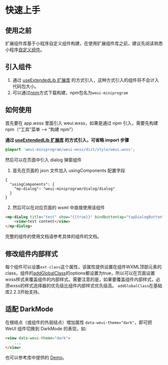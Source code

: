 # 快速上手

## 使用之前

扩展组件库基于小程序自定义组件构建，在使用扩展组件库之前，建议先阅读熟悉小程序[自定义组件](../../framework/custom-component/index.md)。

## 引入组件

1. 通过 [useExtendedLib 扩展库](https://developers.weixin.qq.com/miniprogram/dev/reference/configuration/app.html#useExtendedLib) 的方式引入，这种方式引入的组件将不会计入代码包大小。
2. 可以通过[npm](https://developers.weixin.qq.com/miniprogram/dev/devtools/npm.html)方式下载构建，npm包名为`weui-miniprogram`


## 如何使用

首先要在 app.wxss 里面引入 weui.wxss，如果是通过 npm 引入，需要先构建 npm（“工具”菜单 --> “构建 npm”）

**通过 [useExtendedLib 扩展库](https://developers.weixin.qq.com/miniprogram/dev/reference/configuration/app.html#useExtendedLib) 的方式引入，可省略 import 步骤**

```css
@import 'weui-miniprogram/weui-wxss/dist/style/weui.wxss';
```

然后可以在页面中引入 dialog 弹窗组件
1. 首先在页面的 json 文件加入 usingComponents 配置字段
```
{
  "usingComponents": {
    "mp-dialog": "weui-miniprogram/dialog/dialog"
  }
}
```

2. 然后可以在对应页面的 wxml 中直接使用该组件

```html
<mp-dialog title="test" show="{{true}}" bindbuttontap="tapDialogButton" buttons="{{[{text: '取消'}, {text: '确认'}]}}">
    <view>test content</view>
</mp-dialog>
```

完整的组件的使用文档请参考具体的组件的文档。

## 修改组件内部样式
每个组件可以设置`ext-class`这个属性，该属性提供设置在组件WXML顶部元素的class，组件的[addGlobalClass](https://developers.weixin.qq.com/miniprogram/dev/framework/custom-component/wxml-wxss.html#%E7%BB%84%E4%BB%B6%E6%A0%B7%E5%BC%8F%E9%9A%94%E7%A6%BB)的options都设置为true，所以可以在页面设置wxss样式来覆盖组件的内部样式。需要注意的是，如果要覆盖组件内部样式，必须wxss的样式选择器的优先级比组件内部样式优先级高。
`addGlobalClass`在基础库2.2.3开始支持。

## 适配 DarkMode

在根结点（或组件的外层结点）增加属性 `data-weui-theme="dark"`，即可把 WeUI 组件切换到 DarkMode 的表现，如:

```html
<view data-weui-theme="dark">
    ...
</view>
```

也可以参考库中提供的 [Demo](https://github.com/wechat-miniprogram/weui-miniprogram/tree/master/tools/demo)。

